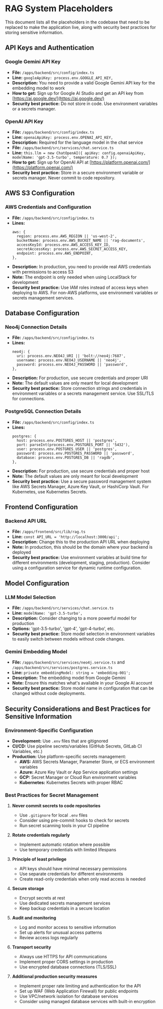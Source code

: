 # RAG System Placeholders

This document lists all the placeholders in the codebase that need to be replaced to make the application live, along with security best practices for storing sensitive information.

## API Keys and Authentication

### Google Gemini API Key
- **File:** `/apps/backend/src/config/index.ts`
- **Line:** `googleApiKey: process.env.GOOGLE_API_KEY,`
- **Description:** You need to provide a valid Google Gemini API key for the embedding model to work
- **How to get:** Sign up for Google AI Studio and get an API key from [https://ai.google.dev/](https://ai.google.dev/)
- **Security best practice:** Do not store in code. Use environment variables or a secrets manager.

### OpenAI API Key
- **File:** `/apps/backend/src/config/index.ts`
- **Line:** `openaiApiKey: process.env.OPENAI_API_KEY,`
- **Description:** Required for the language model in the chat service
- **File:** `/apps/backend/src/services/chat.service.ts`
- **Line:** `this.llm = new ChatOpenAI({ apiKey: config.openaiApiKey, modelName: 'gpt-3.5-turbo', temperature: 0.7 });`
- **How to get:** Sign up for OpenAI API at [https://platform.openai.com/](https://platform.openai.com/)
- **Security best practice:** Store in a secure environment variable or secrets manager. Never commit to code repository.

## AWS S3 Configuration

### AWS Credentials and Configuration
- **File:** `/apps/backend/src/config/index.ts`
- **Lines:**
  ```
  aws: {
    region: process.env.AWS_REGION || 'us-west-2',
    bucketName: process.env.AWS_BUCKET_NAME || 'rag-documents',
    accessKeyId: process.env.AWS_ACCESS_KEY_ID,
    secretAccessKey: process.env.AWS_SECRET_ACCESS_KEY,
    endpoint: process.env.AWS_ENDPOINT,
  },
  ```
- **Description:** In production, you need to provide real AWS credentials with permissions to access S3
- **Note:** The endpoint is only needed when using LocalStack for development
- **Security best practice:** Use IAM roles instead of access keys when deploying to AWS. For non-AWS platforms, use environment variables or secrets management services.

## Database Configuration

### Neo4j Connection Details
- **File:** `/apps/backend/src/config/index.ts`
- **Lines:**
  ```
  neo4j: {
    uri: process.env.NEO4J_URI || 'bolt://neo4j:7687',
    username: process.env.NEO4J_USERNAME || 'neo4j',
    password: process.env.NEO4J_PASSWORD || 'password',
  },
  ```
- **Description:** For production, use secure credentials and proper URI
- **Note:** The default values are only meant for local development
- **Security best practice:** Store connection strings and credentials in environment variables or a secrets management service. Use SSL/TLS for connections.

### PostgreSQL Connection Details
- **File:** `/apps/backend/src/config/index.ts`
- **Lines:**
  ```
  postgres: {
    host: process.env.POSTGRES_HOST || 'postgres',
    port: parseInt(process.env.POSTGRES_PORT || '5432'),
    user: process.env.POSTGRES_USER || 'postgres',
    password: process.env.POSTGRES_PASSWORD || 'password',
    database: process.env.POSTGRES_DB || 'ragdb',
  },
  ```
- **Description:** For production, use secure credentials and proper host
- **Note:** The default values are only meant for local development
- **Security best practice:** Use a secure password management system like AWS Secrets Manager, Azure Key Vault, or HashiCorp Vault. For Kubernetes, use Kubernetes Secrets.

## Frontend Configuration

### Backend API URL
- **File:** `/apps/frontend/src/lib/rag.ts`
- **Line:** `const API_URL = 'http://localhost:3000/api';`
- **Description:** Change this to the production API URL when deploying
- **Note:** In production, this should be the domain where your backend is deployed
- **Security best practice:** Use environment variables at build time for different environments (development, staging, production). Consider using a configuration service for dynamic runtime configuration.

## Model Configuration

### LLM Model Selection
- **File:** `/apps/backend/src/services/chat.service.ts`
- **Line:** `modelName: 'gpt-3.5-turbo',`
- **Description:** Consider changing to a more powerful model for production
- **Options:** 'gpt-3.5-turbo', 'gpt-4', 'gpt-4-turbo', etc.
- **Security best practice:** Store model selection in environment variables to easily switch between models without code changes.

### Gemini Embedding Model
- **File:** `/apps/backend/src/services/neo4j.service.ts` and `/apps/backend/src/services/postgres.service.ts`
- **Line:** `private embeddingModel: string = 'embedding-001';`
- **Description:** The embedding model from Google Gemini
- **Note:** Ensure this matches what's available in your Google AI account
- **Security best practice:** Store model name in configuration that can be changed without code deployments.

## Security Considerations and Best Practices for Sensitive Information

### Environment-Specific Configuration
- **Development:** Use `.env` files that are gitignored
- **CI/CD:** Use pipeline secrets/variables (GitHub Secrets, GitLab CI Variables, etc.)
- **Production:** Use platform-specific secrets management:
  - **AWS:** AWS Secrets Manager, Parameter Store, or ECS environment variables
  - **Azure:** Azure Key Vault or App Service application settings
  - **GCP:** Secret Manager or Cloud Run environment variables
  - **Kubernetes:** Kubernetes Secrets with proper RBAC

### Best Practices for Secret Management
1. **Never commit secrets to code repositories**
   - Use `.gitignore` for local `.env` files
   - Consider using pre-commit hooks to check for secrets
   - Run secret scanning tools in your CI pipeline

2. **Rotate credentials regularly**
   - Implement automatic rotation where possible
   - Use temporary credentials with limited lifespans

3. **Principle of least privilege**
   - API keys should have minimal necessary permissions
   - Use separate credentials for different environments
   - Create read-only credentials when only read access is needed

4. **Secure storage**
   - Encrypt secrets at rest
   - Use dedicated secrets management services
   - Keep backup credentials in a secure location

5. **Audit and monitoring**
   - Log and monitor access to sensitive information
   - Set up alerts for unusual access patterns
   - Review access logs regularly

6. **Transport security**
   - Always use HTTPS for API communications
   - Implement proper CORS settings in production
   - Use encrypted database connections (TLS/SSL)

7. **Additional production security measures**
   - Implement proper rate limiting and authentication for the API
   - Set up WAF (Web Application Firewall) for public endpoints
   - Use VPC/network isolation for database services
   - Consider using managed database services with built-in encryption